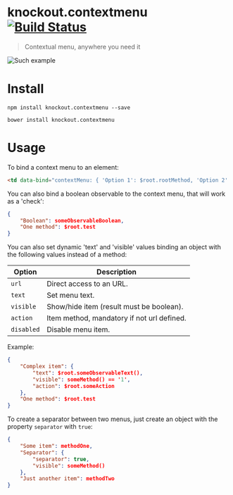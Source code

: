# knockout.contextmenu [![Build Status](https://travis-ci.org/nescalante/knockout.contextmenu.svg?branch=master)](https://travis-ci.org/nescalante/knockout.contextmenu)

> Contextual menu, anywhere you need it

![Such example](https://raw.github.com/nescalante/knockout.contextmenu/master/example/menu.png)

# Install

```shell
npm install knockout.contextmenu --save

bower install knockout.contextmenu
```

# Usage

To bind a context menu to an element:

```html
<td data-bind="contextMenu: { 'Option 1': $root.rootMethod, 'Option 2': itemMethod, 'Option 3': anotherMethod }">
```

You can also bind a boolean observable to the context menu, that will work as a 'check':

```json
{ 
    "Boolean": someObservableBoolean, 
    "One method": $root.test 
}
```

You can also set dynamic 'text' and 'visible' values binding an object with the following values instead of a method:

Option     | Description
-----------|-----------------------------------------------
`url`      | Direct access to an URL.
`text`     | Set menu text.
`visible`  | Show/hide item (result must be boolean).
`action`   | Item method, mandatory if not url defined.
`disabled` | Disable menu item.

Example:

```json
{ 
    "Complex item": { 
        "text": $root.someObservableText(), 
        "visible": someMethod() == '1', 
        "action": $root.someAction 
    }, 
    "One method": $root.test
}
```

To create a separator between two menus, just create an object with the property `separator` with `true`:

```json
{ 
    "Some item": methodOne,
    "Separator": { 
        "separator": true, 
        "visible": someMethod() 
    },
    "Just another item": methodTwo
}
```
